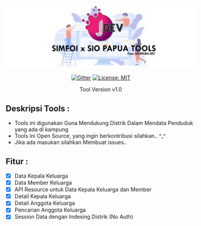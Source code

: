 <p align="center"><img src="https://github.com/jayapura-dev/data-distrik/blob/master/assets/images/tools.png" width="600px"></p>

<p align="center">
  <a href="https://gitter.im/jayapura_django/community?utm_source=badge&utm_medium=badge&utm_campaign=pr-badge"><img src="https://badges.gitter.im/jayapura_django/community.svg" alt="Gitter" target="_blank"></a>
  <a href="https://github.com/jayapura-dev/data-distrik/blob/master/LICENSE"><img src="https://img.shields.io/badge/License-MIT-green.svg" alt="License: MIT" target="_blank"></a>
</p>
<p align="center">Tool Version v1.0</p>

## Deskripsi Tools :
 - Tools ini digunakan Guna Mendukung Distrik Dalam Mendata Penduduk yang ada di kampung
 - Tools ini Open Source, yang ingin berkontribusi silahkan.. ^_^
 - Jika ada masukan silahkan Membuat issues..

## Fitur :
 - [x] Data Kepala Keluarga
 - [x] Data Member Keluarga
 - [x] API Resource untuk Data Kepala Keluarga dan Member
 - [x] Detail Kepala Keluarga
 - [x] Detail Anggota Keluarga
 - [x] Pencarian Anggota Keluarga
 - [x] Session Data dengan Indexing Distrik (No Auth)